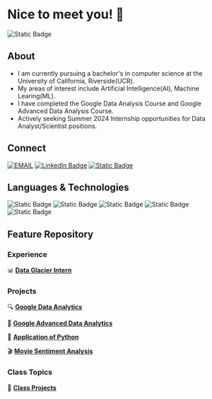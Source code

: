 # Nice to meet you! 👋

![Static Badge](https://img.shields.io/badge/Undergrad-UCR-blue?style=for-the-badge)


## About
- I am currently pursuing a bachelor's in computer science at the University of California, Riverside(UCR).
- My areas of interest include Artificial Intelligence(AI), Machine Learing(ML).
- I have completed the Google Data Analysis Course and Google Advanced Data Analysis Course.
- Actively seeking Summer 2024 Internship opportunities for Data Analyst/Scientist positions.


## Connect

[![EMAIL](https://img.shields.io/badge/EMAIL-yellow?style=for-the-badge&logo=gmail&labelColor=lightgrey)](mailto:xwu136@gmail.com)
[![LinkedIn Badge](https://img.shields.io/badge/Linkedln-%230077B5?style=for-the-badge&logo=linkedin&logoColor=%230A66C2&labelColor=lightgrey)](https://www.linkedin.com/in/xiyuan-wu)
[![Static Badge](https://img.shields.io/badge/Kraggle-d?style=for-the-badge&logo=kaggle&labelColor=lightgrey&color=skyblue)](https://www.kaggle.com/xiyuanwu)


## Languages & Technologies

![Static Badge](https://img.shields.io/badge/Python-%233776AB?style=for-the-badge&logo=python&labelColor=lightgrey)
![Static Badge](https://img.shields.io/badge/c%2B%2B-purple?style=for-the-badge&logo=c%2B%2B&logoColor=%2300599C&labelColor=lightgrey)
![Static Badge](https://img.shields.io/badge/SQL-green?style=for-the-badge&logo=sqlite&logoColor=%23003B57&labelColor=lightgrey)
![Static Badge](https://img.shields.io/badge/R-darkblue?style=for-the-badge&logo=R&logoColor=%23276DC3&labelColor=lightgrey)
![Static Badge](https://img.shields.io/badge/Scikit-orange?style=for-the-badge&logo=scikitlearn&labelColor=lightgrey)

## Feature Repository

### Experience

📊 [**Data Glacier Intern**](https://github.com/XiyuanWu/Data_Science_Intern)

### Projects

🔍 [**Google Data Analytics**](https://github.com/XiyuanWu/Google_Data_Analytics)

🤖 [**Google Advanced Data Analytics**](https://github.com/XiyuanWu/Google_Advanced_Data_Analytics)

📡 [**Application of Python**](https://github.com/XiyuanWu/Application_of_Python)

🎬 [**Movie Sentiment Analysis**](https://github.com/XiyuanWu/Movie_Sentiment_Analysis)

<!-- 🛡️ [**Insurance Analysis**](https://github.com/XiyuanWu/Insurance_Analysis)

🔢 [**Calculator**](https://github.com/XiyuanWu/Simple_projects) -->

### Class Topics

📖 [**Class Projects**](https://github.com/XiyuanWu/Class_Topic-Projects)


